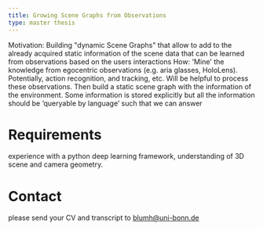 ```yaml
---
title: Growing Scene Graphs from Observations
type: master thesis
---
```


Motivation: Building "dynamic Scene Graphs" that allow to add to the already acquired static information of the scene data that can be learned from observations based on the users interactions How: 'Mine' the knowledge from egocentric observations (e.g. aria glasses, HoloLens). Potentially, action recognition, and tracking, etc. Will be helpful to process these observations. Then build a static scene graph with the information of the environment. Some information is stored explicitly but all the information should be ‘queryable by language’ such that we can answer

# Requirements
experience with a python deep learning framework, understanding of 3D scene and camera geometry.

# Contact
please send your CV and transcript to blumh@uni-bonn.de
